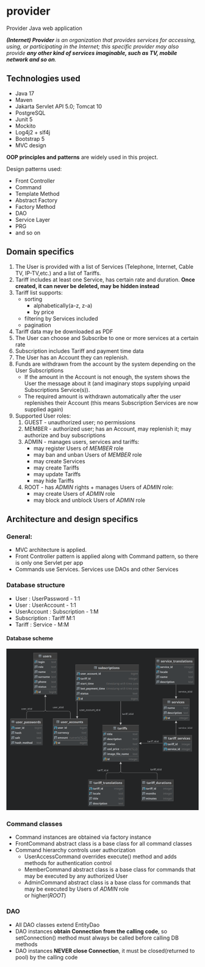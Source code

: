 # provider
Provider Java web application

_**(Internet) Provider** is an organization that provides services for accessing, using, or participating in the Internet; 
this specific provider may also provide **any other kind of services imaginable, such as TV, mobile network and so on**._

## Technologies used
* Java 17
* Maven
* Jakarta Servlet API 5.0; Tomcat 10
* PostgreSQL
* Junit 5
* Mockito
* Log4j2 + slf4j
* Bootstrap 5
* MVC design

**OOP principles and patterns** are widely used in this project.

Design patterns used:
* Front Controller
* Command
* Template Method
* Abstract Factory
* Factory Method
* DAO
* Service Layer
* PRG
* and so on

## Domain specifics

1. The User is provided with a list of Services (Telephone, Internet, Cable TV, IP-TV,etc.) and a list of Tariffs. 
2. Tariff includes at least one Service, has certain rate and duration. **Once created, it can never be deleted, 
may be hidden instead**
3. Tariff list supports:
   * sorting
     * alphabetically(a-z, z-a)
     * by price
   * filtering by Services included
   * pagination
4. Tariff data may be downloaded as PDF
5. The User can choose and Subscribe to one or more services at a certain rate
6. Subscription includes Tariff and payment time data
7. The User has an Account they can replenish. 
8. Funds are withdrawn from the account by the system depending on the User Subscriptions
   * If the amount in the Account is not enough, the system shows the User the message about it
   (and imaginary stops supplying unpaid Subscriptions Service(s)).
   * The required amount is withdrawn automatically after the user replenishes their Account
   (this means Subscription Services are now supplied again)
9. Supported User roles:
   1) GUEST - unauthorized user; no permissions
   2) MEMBER - authorized user; has an Account, may replenish it; may authorize and buy subscriptions
   3) ADMIN - manages users, services and tariffs:
      * may register Users of _MEMBER_ role
      * may ban and unban Users of _MEMBER_ role
      * may create Services
      * may create Tariffs
      * may update Tariffs
      * may hide Tariffs
   4) ROOT - has _ADMIN_ rights + manages Users of _ADMIN_ role:
      * may create Users of _ADMIN_ role
      * may block and unblock Users of _ADMIN_ role

## Architecture and design specifics
### General:
* MVC architecture is applied.
* Front Controller pattern is applied along with Command pattern, so there is only one Servlet per app
* Commands use Services. Services use DAOs and other Services

### Database structure

* User : UserPassword - 1:1
* User : UserAccount - 1:1
* UserAccount : Subscription - 1:M
* Subscription : Tariff M:1
* Tariff : Service - M:M

#### Database scheme
![Database scheme](img/postgres_db_scheme.png)

### Command classes
* Command instances are obtained via factory instance
* FrontCommand abstract class is a base class for all command classes
* Command hierarchy controls user authorization
  * UserAccessCommand overrides execute() method and adds methods for authentication control
  * MemberCommand abstract class is a base class for commands that may be executed by any authorized User
  * AdminCommand abstract class is a base class for commands that may be executed by Users of _ADMIN_ role  
  or higher(_ROOT_)

### DAO
* All DAO classes extend EntityDao
* DAO instances **obtain Connection from the calling code**, so setConnection() method must always be called before 
calling DB methods
* DAO instances **NEVER close Connection**, it must be closed(returned to pool) by the calling code





